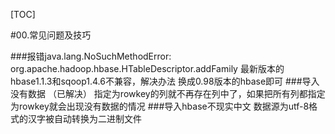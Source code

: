 [TOC]

#00.常见问题及技巧 

###报错java.lang.NoSuchMethodError: org.apache.hadoop.hbase.HTableDescriptor.addFamily
最新版本的hbase1.1.3和sqoop1.4.6不兼容，解决办法 换成0.98版本的hbase即可
###导入没有数据 （已解决） 
指定为rowkey的列就不再存在列中了，如果把所有列都指定为rowkey就会出现没有数据的情况 
###导入hbase不现实中文 
数据源为utf-8格式的汉字被自动转换为二进制文件